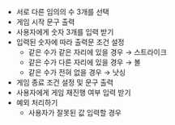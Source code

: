 - 서로 다른 임의의 수 3개를 선택
- 게임 시작 문구 출력
- 사용자에게 숫자 3개를 입력 받기
- 입력된 숫자에 따라 출력문 조건 설정
    - 같은 수가 같은 자리에 있을 경우 → 스트라이크
    - 같은 수가 다른 자리에 있을 경우 → 볼
    - 같은 수가 전혀 없을 경우 → 낫싱
- 게임 종료 조건 설정 및 문구 출력
- 사용자에게 게임 재진행 여부 입력 받기
- 예외 처리하기
    - 사용자가 잘못된 값 입력할 경우
